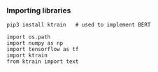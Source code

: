 ### Importing libraries
```
pip3 install ktrain   # used to implement BERT
```
```
import os.path
import numpy as np
import tensorflow as tf
import ktrain
from ktrain import text
```
